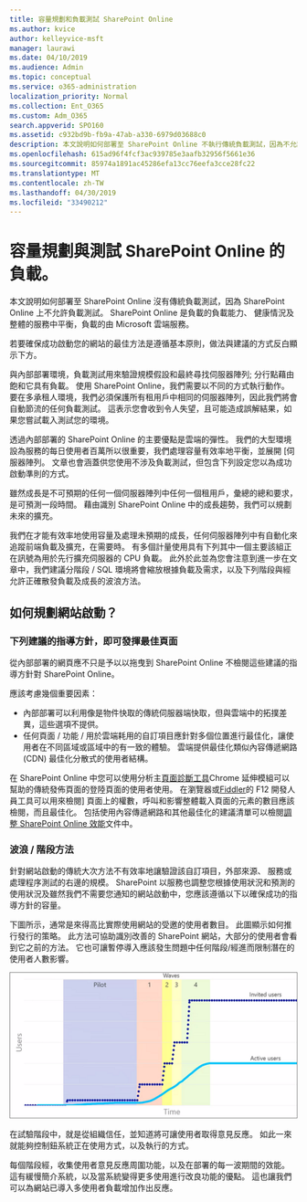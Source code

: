 ```yaml
---
title: 容量規劃和負載測試 SharePoint Online
ms.author: kvice
author: kelleyvice-msft
manager: laurawi
ms.date: 04/10/2019
ms.audience: Admin
ms.topic: conceptual
ms.service: o365-administration
localization_priority: Normal
ms.collection: Ent_O365
ms.custom: Adm_O365
search.appverid: SPO160
ms.assetid: c932bd9b-fb9a-47ab-a330-6979d03688c0
description: 本文說明如何部署至 SharePoint Online 不執行傳統負載測試，因為不允許使用。
ms.openlocfilehash: 615ad96f4fcf3ac939785e3aafb32956f5661e36
ms.sourcegitcommit: 85974a1891ac45286efa13cc76eefa3cce28fc22
ms.translationtype: MT
ms.contentlocale: zh-TW
ms.lasthandoff: 04/30/2019
ms.locfileid: "33490212"
---
```

# <a name="capacity-planning-and-load-testing-sharepoint-online"></a>容量規劃與測試 SharePoint Online 的負載。

本文說明如何部署至 SharePoint Online 沒有傳統負載測試，因為 SharePoint Online 上不允許負載測試。 SharePoint Online 是負載的負載能力、 健康情況及整體的服務中平衡，負載的由 Microsoft 雲端服務。
  
若要確保成功啟動您的網站的最佳方法是遵循基本原則，做法與建議的方式反白顯示下方。
  
與內部部署環境，負載測試用來驗證規模假設和最終尋找伺服器陣列; 分行點藉由飽和它具有負載。 使用 SharePoint Online，我們需要以不同的方式執行動作。 要在多承租人環境，我們必須保護所有租用戶中相同的伺服器陣列，因此我們將會自動節流的任何負載測試。 這表示您會收到令人失望，且可能造成誤解結果，如果您嘗試載入測試您的環境。
  
透過內部部署的 SharePoint Online 的主要優點是雲端的彈性。 我們的大型環境設為服務的每日使用者百萬所以很重要，我們處理容量有效率地平衡，並展開 [伺服器陣列。 文章也會涵蓋供您使用不涉及負載測試，但包含下列設定您以為成功啟動準則的方式。 
  
雖然成長是不可預期的任何一個伺服器陣列中任何一個租用戶，彙總的總和要求，是可預測一段時間。 藉由識別 SharePoint Online 中的成長趨勢，我們可以規劃未來的擴充。
  
我們在才能有效率地使用容量及處理未預期的成長，任何伺服器陣列中有自動化來追蹤前端負載及擴充，在需要時。 有多個計量使用具有下列其中一個主要該組正在訊號為用於先行擴充伺服器的 CPU 負載。 此外於此並為您會注意到進一步在文章中，我們建議分階段 / SQL 環境將會縮放根據負載及需求，以及下列階段與經允許正確散發負載及成長的波浪方法。 
  
## <a name="how-do-i-plan-for-a-site-launch"></a>如何規劃網站啟動？

### <a name="optimize-pages-by-following-recommended-guidelines"></a>下列建議的指導方針，即可發揮最佳頁面
從內部部署的網頁應不只是予以以拖曳到 SharePoint Online 不檢閱這些建議的指導方針對 SharePoint Online。

應該考慮幾個重要因素：
- 內部部署可以利用像是物件快取的傳統伺服器端快取，但與雲端中的拓撲差異，這些選項不提供。
- 任何頁面 / 功能 / 用於雲端耗用的自訂項目應針對多個位置進行最佳化，讓使用者在不同區域或區域中的有一致的體驗。 雲端提供最佳化類似內容傳遞網路 (CDN) 最佳化分散式的使用者結構。

在 SharePoint Online 中您可以使用分析主[頁面診斷工具](https://aka.ms/perftool)Chrome 延伸模組可以幫助的傳統發佈頁面的登陸頁面的使用者使用。
在瀏覽器或[Fiddler](https://www.telerik.com/download/fiddler)的 F12 開發人員工具可以用來檢閱] 頁面上的權數，呼叫和影響整體載入頁面的元素的數目應該檢閱，而且最佳化。 包括使用內容傳遞網路和其他最佳化的建議清單可以檢閱[調整 SharePoint Online 效能](https://aka.ms/tuneSPO)文件中。

### <a name="wave--phase-approach"></a>波浪 / 階段方法
針對網站啟動的傳統大次方法不有效率地讓驗證該自訂項目，外部來源、 服務或處理程序測試的右邊的規模。 SharePoint 以服務也調整您根據使用狀況和預測的使用狀況及雖然我們不需要您通知的網站啟動中，您應該遵循以下以確保成功的指導方針的容量。
  
下圖所示，通常是來得高比實際使用網站的受邀的使用者數目。 此圖顯示如何推行發行的策略。 此方法可協助識別改善的 SharePoint 網站，大部分的使用者會看到它之前的方法。 它也可讓暫停導入應該發生問題中任何階段/經進而限制潛在的使用者人數影響。
  
![顯示受邀和作用中使用者的圖形](media/0bc14a20-9420-4986-b9b9-fbcd2c6e0fb9.png)
  
在試驗階段中，就是從組織信任，並知道將可讓使用者取得意見反應。 如此一來就能夠控制鈕系統正在使用方式，以及執行的方式。
  
每個階段經，收集使用者意見反應周圍功能，以及在部署的每一波期間的效能。 這有緩慢簡介系統，以及當系統變得更多使用進行改良功能的優點。 這也讓我們可以為網站已導入多使用者負載增加作出反應。
